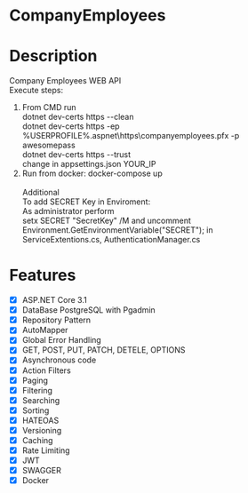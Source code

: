 # CompanyEmployees

# Description

Company Employees WEB API<br>
Execute steps:<br>
1. From CMD run<br>
 dotnet dev-certs https --clean<br>
 dotnet dev-certs https -ep %USERPROFILE%\.aspnet\https\companyemployees.pfx -p awesomepass<br>
 dotnet dev-certs https --trust<br>
 change in appsettings.json YOUR_IP<br>
2. Run from docker: docker-compose up<br><br>
Additional<br>
To add SECRET Key in Enviroment:<br>
As administrator perform<br>
setx SECRET "SecretKey" /M and uncomment Environment.GetEnvironmentVariable("SECRET"); in ServiceExtentions.cs, AuthenticationManager.cs<br>

# Features

- [x] ASP.NET Core 3.1
- [x] DataBase PostgreSQL with Pgadmin
- [x] Repository Pattern
- [x] AutoMapper
- [x] Global Error Handling
- [x] GET, POST, PUT, PATCH, DETELE, OPTIONS
- [x] Asynchronous code
- [x] Action Filters
- [x] Paging
- [x] Filtering
- [x] Searching
- [x] Sorting
- [x] HATEOAS
- [x] Versioning
- [x] Caching
- [x] Rate Limiting
- [x] JWT
- [x] SWAGGER
- [x] Docker